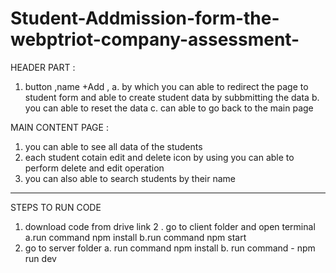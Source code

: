 # Student-Addmission-form-the-webptriot-company-assessment-

HEADER PART : 
1. button ,name +Add , 
	a. by which you can able to redirect the page to student form and able to create student data by subbmitting the data 
	b. you can able to reset the data 
	c. can able to go back to the main page 

MAIN CONTENT PAGE :
1. you can able to see all data of the students 
2. each student cotain edit and delete icon by using you can able to perform delete and edit operation
3. you can also able to search students by their name

---------------------------------------------

STEPS TO RUN CODE 
1. download code from drive link 
2 . go to client folder and open terminal 
	a.run command npm install
	b.run command npm start
2. go to server folder 
	a. run command npm install 
	b. run command - npm run dev
